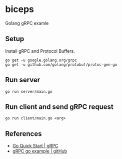 # biceps
Golang gRPC examle

## Setup

Install gRPC and Protocol Buffers.

```
go get -u google.golang.org/grpc
go get -u github.com/golang/protobuf/protoc-gen-go
```

## Run server

```
go run server/main.go
```

## Run client and send gRPC request

```
go run client/main.go <arg>
```

## References
- [Go Quick Start | gRPC](https://grpc.io/docs/quickstart/go.html)
- [gRPC go example | gitHub](https://github.com/grpc/grpc-go/tree/master/examples/helloworld)
